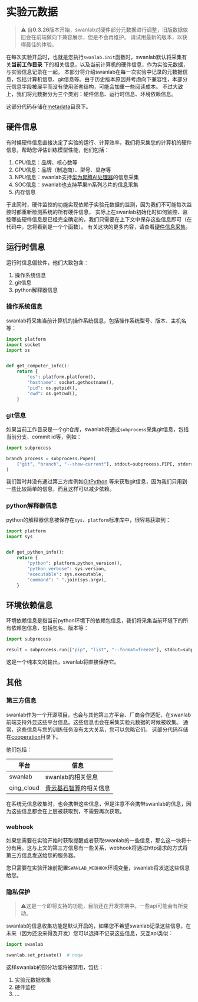 # 实验元数据

> ⚠️ 自**0.3.26**版本开始，swanlab对硬件部分元数据进行调整，旧版数据依旧会在前端做向下兼容展示，但是不会再维护。
> 请试用最新的版本，以获得最佳的体验。

在每次实验开启时，也就是您执行`swanlab.init`函数时，swanlab默认将采集有关**当前工作目录**
下的相关信息，以及当前计算机的硬件信息，作为实验元数据，与实验信息记录在一起。
本部分将介绍swanlab在每一次实验中记录的元数据信息，包括计算机信息、git信息等。由于历史版本原因并考虑向下兼容性，本部分元信息字段被展平而没有使用嵌套结构，可能会加重一些阅读成本。
不过大致上，我们将元数据分为三个类别：硬件信息、运行时信息、环境依赖信息。

这部分代码存储在[metadata](/swanlab/data/run/metadata)目录下。

## 硬件信息

有时候硬件信息直接决定了实验的运行、计算效率，我们将采集您的计算机的硬件信息，帮助您评估训练模型性能，他们包括：

1. CPU信息：品牌、核心数等
2. GPU信息：品牌（制造商）、型号、显存等
3. NPU信息：swanlab支持[华为昇腾AI处理器](https://e.huawei.com/cn/products/computing/ascend)的信息采集
4. SOC信息：swanlab也支持苹果m系列芯片的信息采集
5. 内存信息

于此同时，硬件监控的功能实现依赖于实验元数据的监测，因为我们不可能每次监控时都重新检测系统的所有硬件信息，
实际上在swanlab初始化时如何监控、监控哪些硬件信息是已经完全确定的，我们只需要在上下文中保存这些信息即可（在代码中，您将看到是一个个函数）。
有关这块的更多内容，请查看[硬件信息采集](/docs/硬件信息采集.md)。

## 运行时信息

运行时信息偏软件，他们大致包含：

1. 操作系统信息
2. git信息
3. python解释器信息

### 操作系统信息

swanlab将采集当前计算机的操作系统信息，包括操作系统型号、版本、主机名等：

```python
import platform
import socket
import os


def get_computer_info():
    return {
        "os": platform.platform(),
        "hostname": socket.gethostname(),
        "pid": os.getpid(),
        "cwd": os.getcwd(),
    }
```

### git信息

如果当前工作目录是一个git仓库，swanlab将通过`subprocess`采集git信息，包括当前分支、commit id等，例如：

```python
import subprocess

branch_process = subprocess.Popen(
    ["git", "branch", "--show-current"], stdout=subprocess.PIPE, stderr=subprocess.PIPE, text=True
)
```

我们暂时并没有通过第三方库例如[GitPython](https://github.com/gitpython-developers/GitPython)
等来获取git信息，因为我们只用到一些比较简单的信息，而且这样可以减少依赖。

### python解释器信息

python的解释器信息被保存在`sys`、`platform`标准库中，很容易获取到：

```python
import platform
import sys


def get_python_info():
    return {
        "python": platform.python_version(),
        "python_verbose": sys.version,
        "executable": sys.executable,
        "command": " ".join(sys.argv),
    }
```

## 环境依赖信息

环境依赖信息是指当前python环境下的依赖包信息，我们将采集当前环墶下的所有依赖包信息，包括包名、版本等：

```python
import subprocess

result = subprocess.run(["pip", "list", "--format=freeze"], stdout=subprocess.PIPE, text=True)
```

这是一个纯本文的输出，swanlab将直接保存它。

## 其他

### 第三方信息

swanlab作为一个开源项目，也会与其他第三方平台、厂商合作适配，在swanlab前端支持外显这些平台信息。这些信息也会在采集实验元数据的时候被收集。
通常，这些信息与您的训练任务没有太大关系，您可以忽略它们。
这部分代码存储在[cooperation](/swanlab/data/run/metadata/cooperation)目录下。

他们包括：

| 平台         | 信息                                       |
|------------|------------------------------------------|
| swanlab    | swanlab的相关信息                             |
| qing_cloud | [青云基石智算](https://www.qingcloud.com)的相关信息 |

在系统元信息收集时，也会携带这些信息，但是注意不会携带swanlab的信息，因为这些信息都会在上层被获取到，不需要再次获取。

### webhook

如果您需要在实验开始时获取提醒或者获取swanlab的一些信息，那么这一块将十分有用。这与上文的第三方信息有一些关系，webhook将通过http请求的方式将第三方信息发送给您的服务器。

您只需要在实验开始前配置`SWANLAB_WEBHOOK`环境变量，swanlab将发送这些信息给您。

### 隐私保护

> ⚠️这是一个即将支持的功能，目前还在开发排期中。一些api可能会有所变动。

swanlab的信息收集功能是默认开启的，如果您不希望swanlab记录这些信息，在未来（因为还没来得及开发）您可以选择不记录这些信息，交互api类似：

```python
import swanlab

swanlab.set_private()  # noqa
```

这样swanlab的部分功能将被禁用，包括：

1. 实验元数据收集
2. 硬件监控
3. ...
